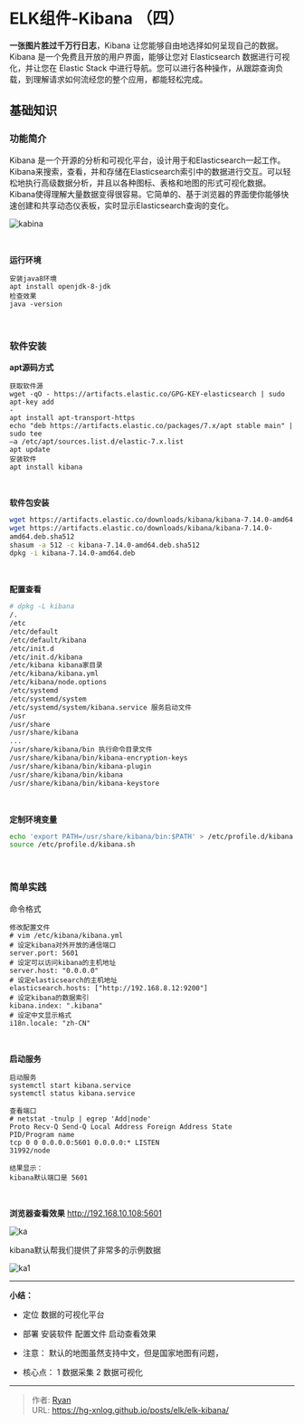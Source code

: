 # ELK组件-Kibana （四）






**一张图片胜过千万行日志**，Kibana 让您能够自由地选择如何呈现自己的数据。Kibana 是一个免费且开放的用户界面，能够让您对 Elasticsearch 数据进行可视化，并让您在 Elastic Stack 中进行导航。您可以进行各种操作，从跟踪查询负载，到理解请求如何流经您的整个应用，都能轻松完成。


<!-- more -->

## 基础知识

### 功能简介

Kibana 是一个开源的分析和可视化平台，设计用于和Elasticsearch一起工作。Kibana来搜索，查看，并和存储在Elasticsearch索引中的数据进行交互。可以轻松地执行高级数据分析，并且以各种图标、表格和地图的形式可视化数据。Kibana使得理解大量数据变得很容易。它简单的、基于浏览器的界面使你能够快速创建和共享动态仪表板，实时显示Elasticsearch查询的变化。

![kabina](https://xin997.oss-cn-beijing.aliyuncs.com/xinblogs/webimg-Linux/elks/kabina.jpg)

<br>

**运行环境**

```
安装java8环境
apt install openjdk-8-jdk
检查效果
java -version
```

<br>



### **软件安装**

**apt源码方式**

```shell
获取软件源
wget -qO - https://artifacts.elastic.co/GPG-KEY-elasticsearch | sudo apt-key add
-
apt install apt-transport-https
echo "deb https://artifacts.elastic.co/packages/7.x/apt stable main" | sudo tee
–a /etc/apt/sources.list.d/elastic-7.x.list
apt update
安装软件
apt install kibana
```

<br>

**软件包安装**

```sh
wget https://artifacts.elastic.co/downloads/kibana/kibana-7.14.0-amd64.deb
wget https://artifacts.elastic.co/downloads/kibana/kibana-7.14.0-
amd64.deb.sha512
shasum -a 512 -c kibana-7.14.0-amd64.deb.sha512
dpkg -i kibana-7.14.0-amd64.deb
```

<br>

**配置查看**

```bash
# dpkg -L kibana
/.
/etc
/etc/default
/etc/default/kibana
/etc/init.d
/etc/init.d/kibana
/etc/kibana kibana家目录
/etc/kibana/kibana.yml
/etc/kibana/node.options
/etc/systemd
/etc/systemd/system
/etc/systemd/system/kibana.service 服务启动文件
/usr
/usr/share
/usr/share/kibana
...
/usr/share/kibana/bin 执行命令目录文件
/usr/share/kibana/bin/kibana-encryption-keys
/usr/share/kibana/bin/kibana-plugin
/usr/share/kibana/bin/kibana
/usr/share/kibana/bin/kibana-keystore
```



<br>

**定制环境变量**

```sh
echo 'export PATH=/usr/share/kibana/bin:$PATH' > /etc/profile.d/kibana.sh
source /etc/profile.d/kibana.sh
```

<br>

### 简单实践

命令格式

```basic
修改配置文件
# vim /etc/kibana/kibana.yml
# 设定kibana对外开放的通信端口
server.port: 5601
# 设定可以访问kibana的主机地址
server.host: "0.0.0.0"
# 设定elasticsearch的主机地址
elasticsearch.hosts: ["http://192.168.8.12:9200"]
# 设定kibana的数据索引
kibana.index: ".kibana"
# 设定中文显示格式
i18n.locale: "zh-CN"
```



<br>



**启动服务**

```basic
启动服务
systemctl start kibana.service
systemctl status kibana.service

查看端口
# netstat -tnulp | egrep 'Add|node'
Proto Recv-Q Send-Q Local Address Foreign Address State
PID/Program name
tcp 0 0 0.0.0.0:5601 0.0.0.0:* LISTEN
31992/node

结果显示：
kibana默认端口是 5601
```

<br>

**浏览器查看效果** http://192.168.10.108:5601



![ka](https://xin997.oss-cn-beijing.aliyuncs.com/xinblogs/webimg-Linux/elks/ka.jpg)



kibana默认帮我们提供了非常多的示例数据

![ka1](https://xin997.oss-cn-beijing.aliyuncs.com/xinblogs/webimg-Linux/elks/ka1.jpg)



---

**小结：**

- 定位
  	数据的可视化平台
  
- 部署
  	安装软件
  	配置文件
  	启动查看效果
  
- 注意：
  	默认的地图虽然支持中文，但是国家地图有问题，
  
- 核心点：
  	1 数据采集
  	2 数据可视化
  
  


---

> 作者: [Ryan](https://github.com/ryanxin7)  
> URL: https://hg-xnlog.github.io/posts/elk/elk-kibana/  

